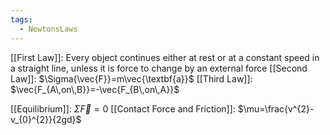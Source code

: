 ```yaml
---
tags:
  - NewtonsLaws
---
```

[[First Law]]: Every object continues either at rest or at a constant speed in a straight line, unless it is force to change by an external force
[[Second Law]]: $\Sigma{\vec{F}}=m\vec{\textbf{a}}$ 
[[Third Law]]: $\vec{F_{A\,on\,B}}=-\vec{F_{B\,on\,A}}$ 

[[Equilibrium]]: $\Sigma{\vec{F}}=0$ 
[[Contact Force and Friction]]: $\mu=\frac{v^{2}-v_{0}^{2}}{2gd}$  